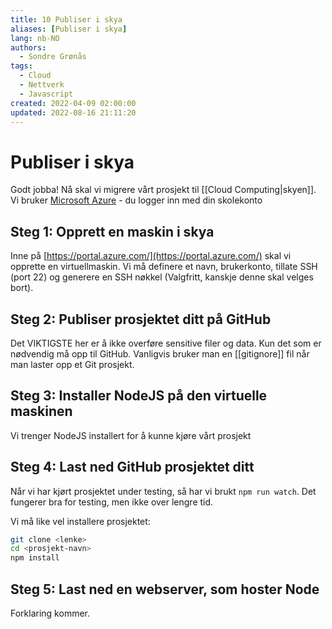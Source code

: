 ```yaml
---
title: 10 Publiser i skya
aliases: [Publiser i skya]
lang: nb-NO
authors:
  - Sondre Grønås
tags:
  - Cloud
  - Nettverk
  - Javascript
created: 2022-04-09 02:00:00
updated: 2022-08-16 21:11:20
---
```

# Publiser i skya
Godt jobba! Nå skal vi migrere vårt prosjekt til [[Cloud Computing|skyen]]. Vi bruker [Microsoft Azure](https://azure.microsoft.com/en-us/) - du logger inn med din skolekonto

## Steg 1: Opprett en maskin i skya
Inne på [https://portal.azure.com/](https://portal.azure.com/) skal vi opprette en virtuellmaskin. Vi må definere et navn, brukerkonto, tillate SSH (port 22) og generere en SSH nøkkel (Valgfritt, kanskje denne skal velges bort).

## Steg 2: Publiser prosjektet ditt på GitHub
Det VIKTIGSTE her er å ikke overføre sensitive filer og data. Kun det som er nødvendig må opp til GitHub. Vanligvis bruker man en [[gitignore]] fil når man laster opp et Git prosjekt.

## Steg 3: Installer NodeJS på den virtuelle maskinen
Vi trenger NodeJS installert for å kunne kjøre vårt prosjekt

## Steg 4: Last ned GitHub prosjektet ditt
Når vi har kjørt prosjektet under testing, så har vi brukt `npm run watch`. Det fungerer bra for testing, men ikke over lengre tid.

Vi må like vel installere prosjektet:
```sh
git clone <lenke>
cd <prosjekt-navn>
npm install
```

## Steg 5: Last ned en webserver, som hoster Node
Forklaring kommer.

